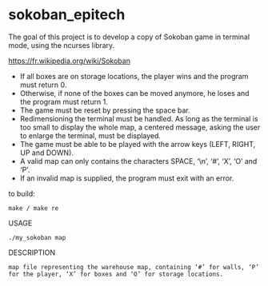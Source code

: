 # sokoban_epitech

The goal of this project is to develop a copy of Sokoban game in terminal mode, using the ncurses library.

https://fr.wikipedia.org/wiki/Sokoban

- If all boxes are on storage locations, the player wins and the program must return 0.
- Otherwise, if none of the boxes can be moved anymore, he loses and the program must return 1.
- The game must be reset by pressing the space bar.
- Redimensioning the terminal must be handled. As long as the terminal is too small to display the whole
map, a centered message, asking the user to enlarge the terminal, must be displayed.
- The game must be able to be played with the arrow keys (LEFT, RIGHT, UP and DOWN).
- A valid map can only contains the characters SPACE, ‘\n’, ‘#’, ‘X’, ‘O’ and ‘P’.
- If an invalid map is supplied, the program must exit with an error.

to build:
    
    make / make re

USAGE

    ./my_sokoban map
    
DESCRIPTION
    
    map file representing the warehouse map, containing ‘#’ for walls, ‘P’ for the player, ‘X’ for boxes and ‘O’ for storage locations.
